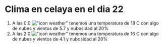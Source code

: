 # Clima en celaya en el dia 22

1. A las 0:0 !["icon weather"](http://openweathermap.org/img/w/02n.png) tenemos una temperatura de 18 C con algo de nubes y  vientos de 5.7 y nubosidad al 20%
1. A las 2:0 !["icon weather"](http://openweathermap.org/img/w/02n.png) tenemos una temperatura de 16 C con algo de nubes y  vientos de 4.1 y nubosidad al 20%
